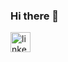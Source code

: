 ### Hi there 👋

<a href='https://www.linkedin.com/in/BernardoManfriani/'><img alt="linkedin" src="https://www.linkedin.com/in/bernardo-manfriani-563819151/" height='32px'/></a>
<!--
**BernardoManfriani/BernardoManfriani** is a ✨ _special_ ✨ repository because its `README.md` (this file) appears on your GitHub profile.

Here are some ideas to get you started:

- 🔭 I’m currently working on ...
- 🌱 I’m currently learning ...
- 👯 I’m looking to collaborate on ...
- 🤔 I’m looking for help with ...
- 💬 Ask me about ...
- 📫 How to reach me: ...
- 😄 Pronouns: ...
- ⚡ Fun fact: ...
-->
